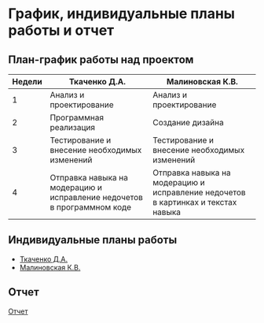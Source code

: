 # График, индивидуальные планы работы и отчет

## План-график работы над проектом

| Недели | Ткаченко Д.А. | Малиновская К.В. |
| ------ | ------------- | -------------- |
| 1 | Анализ и проектирование | Анализ и проектирование |
| 2 | Программная реализация | Создание дизайна |
| 3 | Тестирование и внесение необходимых изменений | Тестирование и внесение необходимых изменений |
| 4 | Отправка навыка на модерацию и исправление недочетов в программном коде | Отправка навыка на модерацию и исправление недочетов в картинках и текстах навыка|


## Индивидуальные планы работы
* [Ткаченко Д.А.](https://github.com/Dmitriy-Tkachenko/wellness-gymnastics/blob/master/reports/Tkachenko.md)
* [Малиновская К.В.](https://github.com/Dmitriy-Tkachenko/wellness-gymnastics/blob/master/reports/Malinovskaya.md)

## Отчет
[Отчет](https://github.com/Dmitriy-Tkachenko/wellness-gymnastics/blob/master/reports/%D0%9E%D1%82%D1%87%D0%B5%D1%82.docx)
